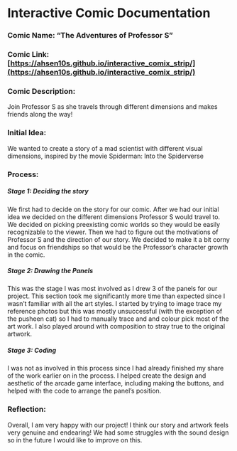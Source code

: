 # Interactive Comic Documentation

### Comic Name: “The Adventures of Professor S”

### Comic Link: [https://ahsen10s.github.io/interactive_comix_strip/](https://ahsen10s.github.io/interactive_comix_strip/)

### Comic Description:

Join Professor S as she travels through different dimensions and makes friends along the way!

### Initial Idea:

We wanted to create a story of a mad scientist with different visual dimensions, inspired by the movie Spiderman: Into the Spiderverse

### Process:

##### Stage 1: Deciding the story

We first had to decide on the story for our comic. After we had our initial idea we decided on the different dimensions Professor S would travel to. We decided on picking preexisting comic worlds so they would be easily recognizable to the viewer. Then we had to figure out the motivations of Professor S and the direction of our story. We decided to make it a bit corny and focus on friendships so that would be the Professor’s character growth in the comic.

##### Stage 2: Drawing the Panels

This was the stage I was most involved as I drew 3 of the panels for our project. This section took me significantly more time than expected since I wasn’t familiar with all the art styles. I started by trying to image trace my reference photos but this was mostly unsuccessful (with the exception of the pusheen cat) so I had to manually trace and and colour pick most of the art work. I also played around with composition to stray true to the original artwork.

##### Stage 3: Coding

I was not as involved in this process since I had already finished my share of the work earlier on in the process. I helped create the design and aesthetic of the arcade game interface, including making the buttons, and helped with the code to arrange the panel’s position.

### Reflection:

Overall, I am very happy with our project! I think our story and artwork feels very genuine and endearing! We had some struggles with the sound design so in the future I would like to improve on this.
